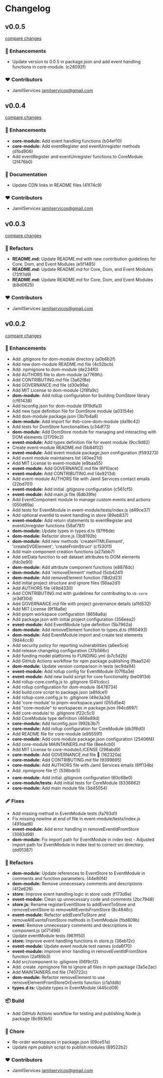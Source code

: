# Changelog


## v0.0.5

[compare changes](https://sp-core.github.com/SimplyBuilder/sb-core/compare/v0.0.4...v0.0.5)

### 🚀 Enhancements

- Update version to 0.0.5 in package.json and add event handling functions in core-module. (c28092f)

### ❤️ Contributors

- JamilServices <jamilservicos@gmail.com>

## v0.0.4

[compare changes](https://sp-core.github.com/SimplyBuilder/sb-core/compare/v0.0.4...v0.0.4)

### 🚀 Enhancements

- **core-module:** Add event handling functions (b04ef10)
- **core-module:** Add eventRegister and eventUnregister methods (d1bd906)
- Add eventRegister and eventUnregister functions to CoreModule (2f476b0)

### 📖 Documentation

- Update CDN links in README files (41f74c9)

### ❤️ Contributors

- JamilServices <jamilservicos@gmail.com>

## v0.0.3

[compare changes](https://sp-core.github.com/SimplyBuilder/sb-core/compare/v0.0.2...v0.0.3)

### 💅 Refactors

- **README.md:** Update README.md with new contribution guidelines for Core, Dom, and Event Modules (e5f1485)
- **README.md:** Update README.md  for Core, Dom, and Event Modules (731f7d9)
- **README.md:** Update README.md  for Core, Dom, and Event Modules (b8d0625)

### ❤️ Contributors

- JamilServices <jamilservicos@gmail.com>

## v0.0.2

[compare changes](https://sp-core.github.com/SimplyBuilder/sb-core/compare/empty...v0.0.2)

### 🚀 Enhancements

- Add .gitignore for dom-module directory (a0b6b2f)
- Add new dom-module README.md file (4c52bcb)
- Add .npmignore to dom-module (de234f0)
- Add AUTHORS file to dom-module (a7769fc)
- Add CONTRIBUTING.md file (3a62f8e)
- Add GOVERNANCE.md file (d30e99a)
- Add MIT License to dom-module (2f8fa9c)
- **dom-module:** Add rollup configuration for building DomStore library (cf61438)
- Add tsconfig.json for dom-module (919dfa3)
- Add new type definition file for DomStore module (a03154e)
- Add dom-module package.json (3b7b4a8)
- **dom-module:** Add import for #sb-core-dom-module (da18c42)
- Add tests for DomStore functionalities (c34df73)
- **dom-module:** Add DomStore module for managing and interacting with DOM elements (21709c2)
- **event-module:** Add types definition file for event module (9cc9d82)
- Create event-module README.md (5b84f02)
- **event-module:** Add event module package.json configuration (f593273)
- Add event module maintainers list (40ee21d)
- Add MIT License to event-module (e9baa55)
- **event-module:** Add GOVERNANCE.md file (6f10ace)
- **event-module:** Add CONTRIBUTING.md (4e9213d)
- Add event-module AUTHORS file with Jamil Services contact emails (22bd701)
- **event-module:** Add initial .gitignore configuration (c561cf5)
- **event-module:** Add main.js file (6db39fe)
- Add EventComponent module to manage custom events and actions (050d69a)
- Add tests for EventModule in event-module/tests/index.js (d49ce37)
- Add optional eventId to event handling in store (89eb837)
- **event-module:** Add return statements to eventRegister and eventUnregister functions (58af781)
- **dom-module:** Update types in types.d.ts (97ff6de)
- **dom-module:** Refactor store.js (3b8192b)
- **dom-module:** Add new methods 'createHTMLElement', 'createSVGElement', 'createFromStruct' (c153011)
- Add main component creation functions (a27abb7)
- Add setData function to set dataset attributes to DOM elements (fdc0e90)
- **dom-module:** Add attribute component functions (e8878dc)
- **dom-module:** Add 'removeElement' method (5cb4241)
- **dom-module:** Add removeElement function (18d2d23)
- Add initial project structure and ignore files (56aa2d1)
- Add AUTHORS file (49d4330)
- Add CONTRIBUTING.md with guidelines for contributing to `sb-core` (e3df30d)
- Add GOVERNANCE.md file with project governance details (a1fd532)
- Add MIT License (9f18a8e)
- Add pnpm workspace configuration (8658a8a)
- Add package.json with initial project configuration (356eea2)
- **event-module:** Add EventModule type definition (5b7962a)
- **dom-module:** Add removeElement function to types.d.ts (ff60493)
- **dom-module:** Add EventModule import and create test elements (9d44cc8)
- Add security policy for reporting vulnerabilities (a6ee5ce)
- Add release changelog configuration (37b566c)
- Add funding model platforms to FUNDING.yml (b7c5d2b)
- Add GitHub Actions workflow for npm package publishing (fbaa524)
- **dom-module:** Update version comparison in tests (ec9da94)
- **event-module:** Add rollup config for EventModule (07f6a3e)
- **event-module:** Add new build script for core functionality (be0913d)
- Add rollup-core.config.js to .gitignore (041cdcc)
- Add rollup configuration for dom-module (6478734)
- Add build:core script to package.json (a8fdce1)
- Add rollup-core.config.js to .gitignore (49e3a3d)
- Add 'core-module' to pnpm-workspace.yaml (055d5e4)
- Add "core-module" to workspaces in package.json (94cd897)
- Add core-module/ to .gitignore (f22c5c1)
- Add CoreModule type definition (468e89d)
- **core-module:** Add tsconfig.json (992b3b7)
- **core-module:** Add rollup configuration for CoreModule (db3f6d0)
- Add README file for core-module (e955591)
- **core-module:** Add core module package.json configuration (25406f4)
- Add core-module MAINTAINERS.md file (8ee4cb0)
- Add MIT License to core-module/LICENSE (298abd9)
- **core-module:** Add GOVERNANCE.md file 📜 (162320a)
- **core-module:** Add CONTRIBUTING.md file (9399695)
- **core-module:** Add AUTHORS file with Jamil Services emails (6ff134b)
- Add .npmignore file 📦 (536bdc5)
- **core-module:** Add initial .gitignore configuration (60c68e0)
- **core-module/tests:** Add initial tests for CoreModule (8336662)
- **core-module:** Add main module file (3d45054)

### 🩹 Fixes

- Add missing method in EventModule tests (fa793d1)
- Fix missing newline at end of file in event-module/tests/index.js (491dad6)
- **event-module:** Add error handling in removeEventIdFromStore (3063d99)
- **dom-module:** Fix import path for EventModule in index test - Adjusted import path for EventModule in index test to correct src directory. (dd91387)

### 💅 Refactors

- **dom-module:** Update references to EventStore to EventModule in comments and function parameters. (44e80f4)
- **dom-module:** Remove unnecessary comments and descriptions (4f2e626)
- **store:** Improve event handling logic in store code (f173d9e)
- **event-module:** Clean up unnecessary code and comments (2bc7948)
- **store.js:** Rename registerEventStore to addEventToStore and removeEventStore to removeAllEventsFromStore (8c4846c)
- **event-module:** Refactor addEventToStore and removeAllEventsFromStore methods in EventModule (fbd809b)
- **event:** Remove unnecessary comments and descriptions in component.js (a171496)
- Update eventModule tests (961ff50)
- **store:** Improve event handling functions in store.js (36eb12c)
- **event-module:** Update event module test names (cda6f70)
- **event-module:** Improve error handling in removeEventIdFromStore function (2af89b3)
- Add src/component to .gitignore (06f9cf2)
- Add: create .npmignore file to ignore all files in npm package (3a5e2ac)
- Add MAINTAINERS.md file (740722c)
- **dom-module:** Refactor removeElement to use removeElementFromStoreOrEvents function (c1a1ddb)
- **types.d.ts:** Update types in EventModule (445cd09)

### 📦 Build

- Add GitHub Actions workflow for testing and publishing Node.js package (8c983b5)

### 🏡 Chore

- Re-order workspaces in package.json (09ce51a)
- Update npm publish script to publish:modules (89522b2)

### ❤️ Contributors

- JamilServices <jamilservicos@gmail.com>

